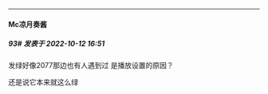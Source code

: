 

*****

####  Mc凉月奏酱  
##### 93#       发表于 2022-10-12 16:51

发绿好像2077那边也有人遇到过 是播放设置的原因？

还是说它本来就这么绿

